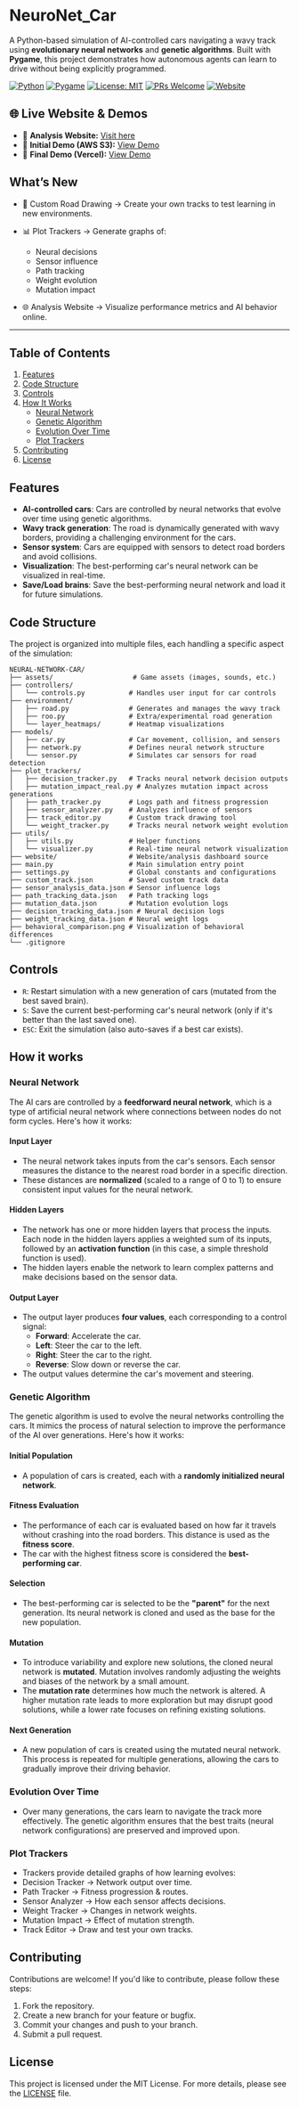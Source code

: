 # NeuroNet_Car

A Python-based simulation of AI-controlled cars navigating a wavy track using **evolutionary neural networks** and **genetic algorithms**. Built with **Pygame**, this project demonstrates how autonomous agents can learn to drive without being explicitly programmed.

[![Python](https://img.shields.io/badge/python-3.10%2B-blue?logo=python&logoColor=white)](https://www.python.org/)
[![Pygame](https://img.shields.io/badge/pygame-2.5.0-green?logo=python&logoColor=white)](https://www.pygame.org/news)
[![License: MIT](https://img.shields.io/badge/License-MIT-yellow.svg)](LICENSE)
[![PRs Welcome](https://img.shields.io/badge/PRs-welcome-brightgreen.svg)](https://github.com/YOUR_USERNAME/NeuroNet_Car/pulls)
[![Website](https://img.shields.io/badge/Live_Analysis-Visit-blue?style=flat&logo=google-chrome)](https://neural-network-car.vercel.app/)

## 🌐 Live Website & Demos

- 🔎 **Analysis Website:** [Visit here](https://neural-network-car.vercel.app/)  
- 🎥 **Initial Demo (AWS S3):** [View Demo](http://neural-net-car.s3-website-us-east-1.amazonaws.com/)  
- 🚀 **Final Demo (Vercel):** [View Demo](https://neural-network-car.vercel.app/)  

## What’s New

- 🎨 Custom Road Drawing → Create your own tracks to test learning in new environments.
- 📊 Plot Trackers → Generate graphs of:
  - Neural decisions
  - Sensor influence
  - Path tracking
  - Weight evolution
  - Mutation impact

- 🌐 Analysis Website → Visualize performance metrics and AI behavior online.
---
## Table of Contents

1. [Features](#features)
2. [Code Structure](#code-structure)
3. [Controls](#controls)
4. [How It Works](#how-it-works)
   - [Neural Network](#neural-network)
   - [Genetic Algorithm](#genetic-algorithm)
   - [Evolution Over Time](#evolution-over-time)
   - [Plot Trackers](#plot-trackers)
5. [Contributing](#contributing)
6. [License](#license)

## Features

- **AI-controlled cars**: Cars are controlled by neural networks that evolve over time using genetic algorithms.
- **Wavy track generation**: The road is dynamically generated with wavy borders, providing a challenging environment for the cars.
- **Sensor system**: Cars are equipped with sensors to detect road borders and avoid collisions.
- **Visualization**: The best-performing car's neural network can be visualized in real-time.
- **Save/Load brains**: Save the best-performing neural network and load it for future simulations.

## Code Structure
The project is organized into multiple files, each handling a specific aspect of the simulation:

```
NEURAL-NETWORK-CAR/
├── assets/                    # Game assets (images, sounds, etc.)
├── controllers/
│   └── controls.py           # Handles user input for car controls
├── environment/
│   ├── road.py               # Generates and manages the wavy track
│   ├── roo.py                # Extra/experimental road generation
│   └── layer_heatmaps/       # Heatmap visualizations
├── models/
│   ├── car.py                # Car movement, collision, and sensors
│   ├── network.py            # Defines neural network structure
│   └── sensor.py             # Simulates car sensors for road detection
├── plot_trackers/
│   ├── decision_tracker.py   # Tracks neural network decision outputs
│   ├── mutation_impact_real.py # Analyzes mutation impact across generations
│   ├── path_tracker.py       # Logs path and fitness progression
│   ├── sensor_analyzer.py    # Analyzes influence of sensors
│   ├── track_editor.py       # Custom track drawing tool
│   └── weight_tracker.py     # Tracks neural network weight evolution
├── utils/
│   ├── utils.py              # Helper functions
│   └── visualizer.py         # Real-time neural network visualization
├── website/                  # Website/analysis dashboard source
├── main.py                   # Main simulation entry point
├── settings.py               # Global constants and configurations
├── custom_track.json         # Saved custom track data
├── sensor_analysis_data.json # Sensor influence logs
├── path_tracking_data.json   # Path tracking logs
├── mutation_data.json        # Mutation evolution logs
├── decision_tracking_data.json # Neural decision logs
├── weight_tracking_data.json # Neural weight logs
├── behavioral_comparison.png # Visualization of behavioral differences
└── .gitignore
```
## Controls
- `R`: Restart simulation with a new generation of cars (mutated from the best saved brain).
- `S`: Save the current best-performing car's neural network (only if it's better than the last saved one).
- `ESC`: Exit the simulation (also auto-saves if a best car exists).

## How it works

### Neural Network

The AI cars are controlled by a **feedforward neural network**, which is a type of artificial neural network where connections between nodes do not form cycles. Here's how it works:

#### Input Layer
- The neural network takes inputs from the car's sensors. Each sensor measures the distance to the nearest road border in a specific direction.
- These distances are **normalized** (scaled to a range of 0 to 1) to ensure consistent input values for the neural network.
#### Hidden Layers
- The network has one or more hidden layers that process the inputs. Each node in the hidden layers applies a weighted sum of its inputs, followed by an **activation function** (in this case, a simple threshold function is used).
- The hidden layers enable the network to learn complex patterns and make decisions based on the sensor data.
#### Output Layer
- The output layer produces **four values**, each corresponding to a control signal:
  - **Forward**: Accelerate the car.
  - **Left**: Steer the car to the left.
  - **Right**: Steer the car to the right.
  - **Reverse**: Slow down or reverse the car.
- The output values determine the car's movement and steering.
### Genetic Algorithm
The genetic algorithm is used to evolve the neural networks controlling the cars. It mimics the process of natural selection to improve the performance of the AI over generations. Here's how it works:
#### Initial Population
- A population of cars is created, each with a **randomly initialized neural network**.
#### Fitness Evaluation
- The performance of each car is evaluated based on how far it travels without crashing into the road borders. This distance is used as the **fitness score**.
- The car with the highest fitness score is considered the **best-performing car**.
#### Selection
- The best-performing car is selected to be the **"parent"** for the next generation. Its neural network is cloned and used as the base for the new population.
#### Mutation
- To introduce variability and explore new solutions, the cloned neural network is **mutated**. Mutation involves randomly adjusting the weights and biases of the network by a small amount.
- The **mutation rate** determines how much the network is altered. A higher mutation rate leads to more exploration but may disrupt good solutions, while a lower rate focuses on refining existing solutions.
#### Next Generation
- A new population of cars is created using the mutated neural network. This process is repeated for multiple generations, allowing the cars to gradually improve their driving behavior.
### Evolution Over Time
- Over many generations, the cars learn to navigate the track more effectively. The genetic algorithm ensures that the best traits (neural network configurations) are preserved and improved upon.

### Plot Trackers
- Trackers provide detailed graphs of how learning evolves:
- Decision Tracker → Network output over time.
- Path Tracker → Fitness progression & routes.
- Sensor Analyzer → How each sensor affects decisions.
- Weight Tracker → Changes in network weights.
- Mutation Impact → Effect of mutation strength.
- Track Editor → Draw and test your own tracks.

## Contributing
Contributions are welcome! If you'd like to contribute, please follow these steps:
1. Fork the repository.
2. Create a new branch for your feature or bugfix.
3. Commit your changes and push to your branch.
4. Submit a pull request.

## License 

This project is licensed under the MIT License. For more details, please see the [LICENSE](LICENSE) file.
